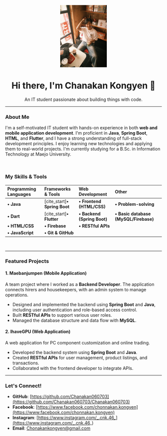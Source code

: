 <div align="center">
  <img src="https://raw.githubusercontent.com/Chanakan060703/Chanakan060703/main/profile.jpg" width="150px" alt="Chanakan's Profile Picture" />
  <h1>Hi there, I'm Chanakan Kongyen 👋</h1>
  <p>An IT student passionate about building things with code.</p>
</div>

---

### About Me

I'm a self-motivated IT student with hands-on experience in both **web and mobile application development**. I'm proficient in **Java**, **Spring Boot**, **HTML**, and **Flutter**, and I have a strong understanding of full-stack development principles. I enjoy learning new technologies and applying them to real-world projects. I'm currently studying for a B.Sc. in Information Technology at Maejo University.

<br>

### My Skills & Tools

| Programming Languages | Frameworks & Tools | Web Development | Other |
| :--- | :--- | :--- | :--- |
| **• Java**  | [cite_start]**• Spring Boot**  | **• Frontend (HTML/CSS)**  | **• Problem-solving**  |
| **• Dart**  | [cite_start]**• Flutter**  | **• Backend (Spring Boot)**  | **• Basic database (MySQL/Firebase)** |
| **• HTML/CSS**  | **• Firebase**  | **• RESTful APIs**| |
| **• JavaScript** | **• Git & GitHub**  | | |

<br>

---

### Featured Projects

#### 1. Maebanjumpen (Mobile Application)

A team project where I worked as a **Backend Developer**. The application connects hirers and housekeepers, with an admin system to manage operations.

* Designed and implemented the backend using **Spring Boot** and **Java**, including user authentication and role-based access control.
* Built **RESTful APIs** to support various user roles.
* Managed the database structure and data flow with **MySQL**.

#### 2. IhaveGPU (Web Application)

A web application for PC component customization and online trading.

* Developed the backend system using **Spring Boot** and **Java**.
* Created **RESTful APIs** for user management, product listings, and transactions.
* Collaborated with the frontend developer to integrate APIs.

---

### Let's Connect!

* **GitHub**: [https://github.com/Chanakan060703](https://github.com/Chanakan060703/Chanakan060703)
* **Facebook**: [https://www.facebook.com/chonnakan.kongyen](https://www.facebook.com/chonnakan.kongyen)
* **Instagram**: [https://www.instagram.com/_.cnk.46_](https://www.instagram.com/_.cnk.46_)
* **Email**: Chonakankongyen@gmail.com
